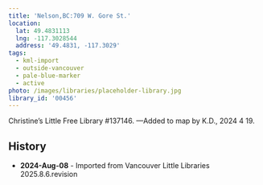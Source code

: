 ```yaml
---
title: 'Nelson,BC:709 W. Gore St.'
location:
  lat: 49.4831113
  lng: -117.3028544
  address: '49.4831, -117.3029'
tags:
  - kml-import
  - outside-vancouver
  - pale-blue-marker
  - active
photo: /images/libraries/placeholder-library.jpg
library_id: '00456'
---
```

Christine’s Little Free Library #137146.
—Added to map by K.D., 2024 4 19. 

## History
- **2024-Aug-08** - Imported from Vancouver Little Libraries 2025.8.6.revision
